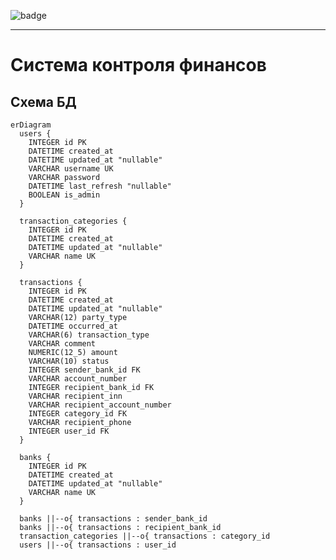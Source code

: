 ![badge](https://img.shields.io/endpoint?url=https://gist.githubusercontent.com/dzherb/e4e57a646506bdfb6bd3fc1ae9876d5b/raw/covbadge.json)
___

# Система контроля финансов

## Схема БД
<!-- BEGIN_DB_SCHEMA_DOCS -->
```mermaid
erDiagram
  users {
    INTEGER id PK
    DATETIME created_at
    DATETIME updated_at "nullable"
    VARCHAR username UK
    VARCHAR password
    DATETIME last_refresh "nullable"
    BOOLEAN is_admin
  }

  transaction_categories {
    INTEGER id PK
    DATETIME created_at
    DATETIME updated_at "nullable"
    VARCHAR name UK
  }

  transactions {
    INTEGER id PK
    DATETIME created_at
    DATETIME updated_at "nullable"
    VARCHAR(12) party_type
    DATETIME occurred_at
    VARCHAR(6) transaction_type
    VARCHAR comment
    NUMERIC(12_5) amount
    VARCHAR(10) status
    INTEGER sender_bank_id FK
    VARCHAR account_number
    INTEGER recipient_bank_id FK
    VARCHAR recipient_inn
    VARCHAR recipient_account_number
    INTEGER category_id FK
    VARCHAR recipient_phone
    INTEGER user_id FK
  }

  banks {
    INTEGER id PK
    DATETIME created_at
    DATETIME updated_at "nullable"
    VARCHAR name UK
  }

  banks ||--o{ transactions : sender_bank_id
  banks ||--o{ transactions : recipient_bank_id
  transaction_categories ||--o{ transactions : category_id
  users ||--o{ transactions : user_id

```
<!-- END_DB_SCHEMA_DOCS -->